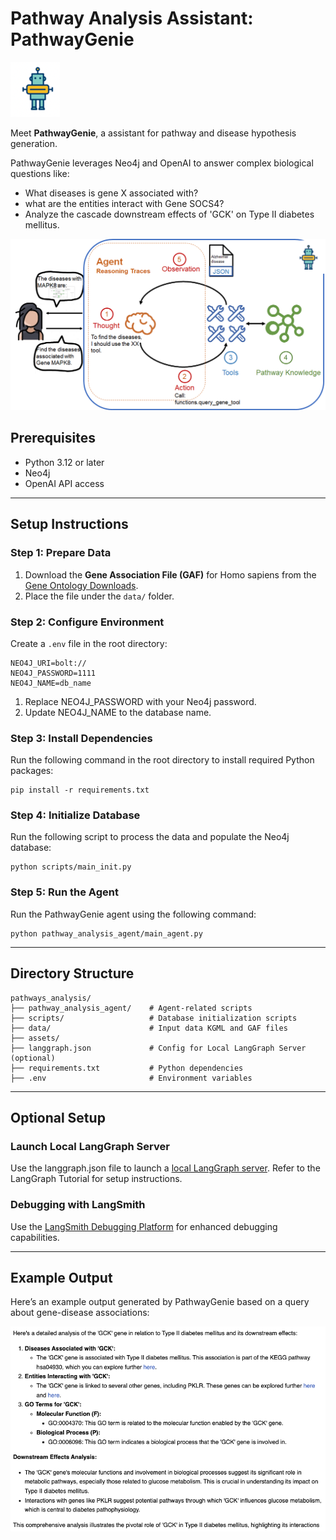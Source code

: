 # Pathway Analysis Assistant: PathwayGenie

![PathwayGenie](assets/r.png)

Meet **PathwayGenie**, a assistant for pathway and disease hypothesis generation.

PathwayGenie leverages Neo4j and OpenAI to answer complex biological questions like:
- What diseases is gene X associated with?
- what are the entities interact with Gene SOCS4?
- Analyze the cascade downstream effects of 'GCK' on Type II diabetes mellitus.

![Architecture](assets/archi.jpg)

## Prerequisites
- Python 3.12 or later
- Neo4j
- OpenAI API access
---

## Setup Instructions

### Step 1: Prepare Data
1. Download the **Gene Association File (GAF)** for Homo sapiens from the [Gene Ontology Downloads](https://current.geneontology.org/products/pages/downloads.html).
2. Place the file under the `data/` folder.

### Step 2: Configure Environment
Create a `.env` file in the root directory:
```env
NEO4J_URI=bolt://
NEO4J_PASSWORD=1111
NEO4J_NAME=db_name
```
1. Replace NEO4J_PASSWORD with your Neo4j password.
2. Update NEO4J_NAME to the database name.

### Step 3: Install Dependencies
Run the following command in the root directory to install required Python packages:
```env
pip install -r requirements.txt
```

### Step 4: Initialize Database
Run the following script to process the data and populate the Neo4j database:
```env
python scripts/main_init.py
```
### Step 5: Run the Agent
Run the PathwayGenie agent using the following command:
```env
python pathway_analysis_agent/main_agent.py
```
---
##  Directory Structure
```env
pathways_analysis/
├── pathway_analysis_agent/    # Agent-related scripts
├── scripts/                   # Database initialization scripts
├── data/                      # Input data KGML and GAF files
├── assets/
├── langgraph.json             # Config for Local LangGraph Server (optional)
├── requirements.txt           # Python dependencies
├── .env                       # Environment variables
```
---
##  Optional Setup
### Launch Local LangGraph Server
Use the langgraph.json file to launch a [local LangGraph server](https://langchain-ai.github.io/langgraph/tutorials/langgraph-platform/local-server/).
Refer to the LangGraph Tutorial for setup instructions.
### Debugging with LangSmith
Use the [LangSmith Debugging Platform](https://docs.smith.langchain.com/) for enhanced debugging capabilities.

---

## Example Output

Here’s an example output generated by PathwayGenie based on a query about gene-disease associations:

![Example Output](assets/case.png)
